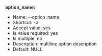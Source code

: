 **option_name:**

* Name:  --option_name 
* Shortcut:  -o 
* Accept value: yes
* Is value required: yes
* Is multiple: no
* Description: multiline
  option description
* Default:  NULL 
